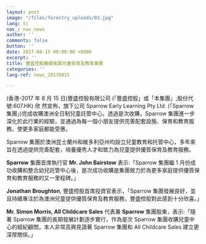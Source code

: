 ```yaml
---
layout: post
image: "/files/forestry_uploads/03.jpg"
lang: tc
nav_: nav_news
author: ''
comments: false
button: ''
date: 2017-08-15 00:00:00 +0800
excerpt: ''
title: 豐盛控股繼續拓展兒童保育及教育業務
categories: ''
lang-ref: news_20170815

---
```

(香港-2017 年 8 月 15 日)豐盛控股有限公司 (「豐盛控股」或「本集團」;股份代號:607.HK) 欣 然宣佈，旗下公司 Sparrow Early Learning Pty Ltd. (「Sparrow 集團」)完成收購澳洲全日制兒童託管中心。透過是次收購，Sparrow 集團進一步深化於此行業的經驗，並通過為每一個小朋友提供完善配套設施、保育和教育服務，使更多家庭都能受惠。

Sparrow 集團於澳洲昆士蘭州和維多利亞州均設立兒童教育和托管中心，多年來旨在透過提供完善配套，培養優秀人才和致力為兒童提供優質保育及教育服務。

**Sparrow** 集團首席執行官 **Mr. John Bairstow** 表示:「Sparrow 集團繼 1 月份成功收購和整合幼兒託管中心後，是次成功收購是集團致力於為更多家庭提供優質保育和教育服務的又一里程碑。」

**Jonathan Broughton**, 豐盛控股首席投資官表示，「Sparrow 集團發展良好，並且持續專注於為澳洲兒童提供優質保育及教育服務，豐盛控股對此感到十分欣喜。」

**Mr. Simon Morris, All Childcare Sales** 代表兼 **Sparrow** 集團股東，表示:「隨著 Sparrow 集團的長期發展計劃逐步實行，作為是次 Sparrow 集團收購兒童中心的經紀顧問，本人非常高興見證著 Sparrow 集團和 All Childcare Sales 建立更深厚關係。」